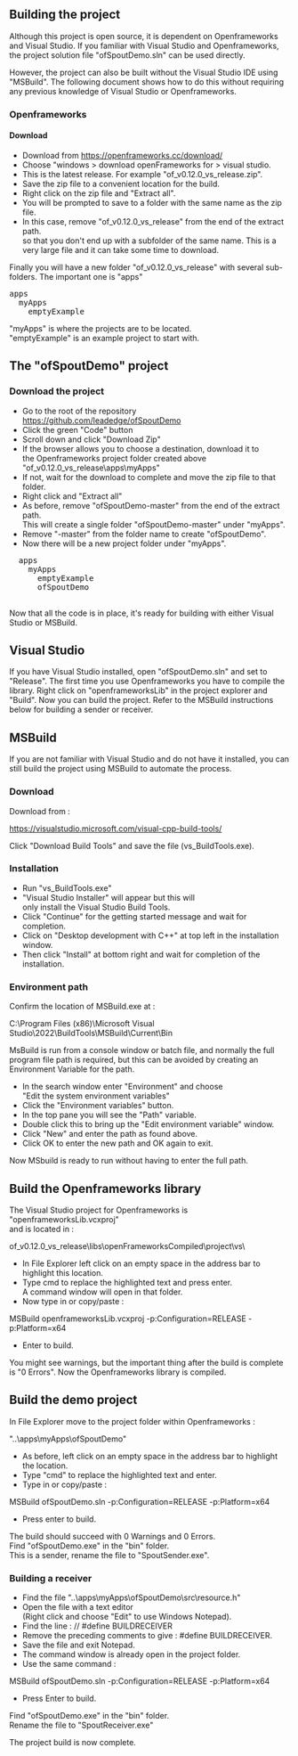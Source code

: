 ## Building the project

Although this project is open source, it is dependent on Openframeworks and Visual Studio. 
If you familiar with Visual Studio and Openframeworks, the project solution file "ofSpoutDemo.sln" can be used directly.

However, the project can also be built without the Visual Studio IDE using "MSBuild". The following document shows how to do this without requiring any previous knowledge of Visual Studio or Openframeworks.

### Openframeworks

#### Download

- Download from https://openframeworks.cc/download/
- Choose "windows > download openFrameworks for > visual studio.
- This is the latest release. For example "of_v0.12.0_vs_release.zip".
- Save the zip file to a convenient location for the build.
- Right click on the zip file and "Extract all".
- You will be prompted to save to a folder with the same name as the zip file.
- In this case, remove "of_v0.12.0_vs_release" from the end of the extract path.<br>
so that you don't end up with a subfolder of the same name.
  This is a very large file and it can take some time to download.

Finally you will have a new folder "of_v0.12.0_vs_release" with several sub-folders.
The important one is "apps"
<pre>
apps
  myApps
    emptyExample
</pre>
	  
"myApps" is where the projects are to be located.<br>
"emptyExample" is an example project to start with.

## The "ofSpoutDemo" project

### Download the project

- Go to the root of the repository https://github.com/leadedge/ofSpoutDemo
- Click the green "Code" button
- Scroll down and click "Download Zip"
- If the browser allows you to choose a destination, download it to<br>
 the Openframeworks project folder created above "of_v0.12.0_vs_release\apps\myApps"
- If not, wait for the download to complete and move the zip file to that folder.
- Right click and "Extract all"
- As before, remove "ofSpoutDemo-master" from the end of the extract path.<br>
This will create a single folder "ofSpoutDemo-master" under "myApps".
- Remove "-master" from the folder name to create "ofSpoutDemo".
- Now there will be a new project folder under "myApps".

<pre>
  apps
    myApps
      emptyExample
      ofSpoutDemo
 </pre>

Now that all the code is in place, it's ready for building with either Visual Studio or MSBuild.

 ## Visual Studio
 
If you have Visual Studio installed, open "ofSpoutDemo.sln" and set to "Release".
The first time you use Openframeworks you have to compile the library.
Right click on "openframeworksLib" in the project explorer and "Build".
Now you can build the project. Refer to the MSBuild instructions below for building a sender or receiver.

   
## MSBuild

If you are not familiar with Visual Studio and do not have it installed, you can still build the project using MSBuild to automate the process.

### Download

Download from :

https://visualstudio.microsoft.com/visual-cpp-build-tools/

Click "Download Build Tools" and save the file (vs_BuildTools.exe).

### Installation

- Run "vs_BuildTools.exe"
- "Visual Studio Installer" will appear but this will<br>only install the Visual Studio Build Tools.
- Click "Continue" for the getting started message and wait for completion.
- Click on "Desktop development with C++" at top left in the installation window.
- Then click "Install" at bottom right and wait for completion of the installation.

### Environment path

Confirm the location of MSBuild.exe at :

C:\Program Files (x86)\Microsoft Visual Studio\2022\BuildTools\MSBuild\Current\Bin

MsBuild is run from a console window or batch file, and normally the full program file path is required, 
but this can be avoided by creating an Environment Variable for the path.

- In the search window enter "Environment" and choose<br>"Edit the system environment variables"
- Click the "Environment variables" button.
- In the top pane you will see the "Path" variable.
- Double click this to bring up the "Edit environment variable" window.
- Click "New" and enter the path as found above.
- Click OK to enter the new path and OK again to exit.

Now MSbuild is ready to run without having to enter the full path.


## Build the Openframeworks library

The Visual Studio project for Openframeworks is "openframeworksLib.vcxproj"<br>
and is located in :

of_v0.12.0_vs_release\libs\openFrameworksCompiled\project\vs\

- In File Explorer left click on an empty space in the address bar to highlight this location.
- Type cmd to replace the highlighted text and press enter.<br>
A command window will open in that folder.
- Now type in or copy/paste :

MSBuild openframeworksLib.vcxproj -p:Configuration=RELEASE -p:Platform=x64

- Enter to build.

You might see warnings, but the important thing after the build is complete is "0 Errors".
Now the Openframeworks library is compiled.

	  
## Build the demo project

In File Explorer move to the project folder within Openframeworks :

"..\apps\myApps\ofSpoutDemo" 

- As before, left click on an empty space in the address bar to highlight the location.
- Type "cmd" to replace the highlighted text and enter.
- Type in or copy/paste :

MSBuild ofSpoutDemo.sln -p:Configuration=RELEASE -p:Platform=x64

- Press enter to build.

The build should succeed with 0 Warnings and 0 Errors.<br>
Find "ofSpoutDemo.exe" in the "bin" folder.<br>
This is a sender, rename the file to "SpoutSender.exe".

### Building a receiver

- Find the file "..\apps\myApps\ofSpoutDemo\src\resource.h"
- Open the file with a text editor<br>(Right click and choose "Edit" to use Windows Notepad).
- Find the line : // #define BUILDRECEIVER
- Remove the preceding comments to give : #define BUILDRECEIVER.
- Save the file and exit Notepad.
- The command window is already open in the project folder.
- Use the same command :<br>

MSBuild ofSpoutDemo.sln -p:Configuration=RELEASE -p:Platform=x64

- Press Enter to build.

Find "ofSpoutDemo.exe" in the "bin" folder.<br>
Rename the file to "SpoutReceiver.exe"

The project build is now complete.

